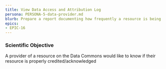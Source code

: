 ```yaml
---
title: View Data Access and Attribution Log
persona: PERSONA-5-data-provider.md
blurb: Prepare a report documenting how frequently a resource is being used by consumers in the community.
epics:
- EPIC-16
---
```

### Scientific Objective

A provider of a resource on the Data Commons would like to know if their resource is properly credited/acknowledged